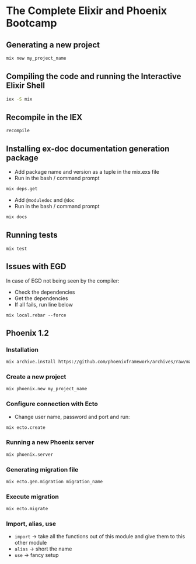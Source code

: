 # The Complete Elixir and Phoenix Bootcamp
## Generating a new project
```bash
mix new my_project_name
```

## Compiling the code and running the Interactive Elixir Shell
```bash
iex -S mix
```

## Recompile in the IEX
```iex
recompile
```
## Installing ex-doc documentation generation package
- Add package name and version as a tuple in the mix.exs file
- Run in the bash / command prompt
```bash
mix deps.get
```
- Add `@moduledoc` and `@doc`
- Run in the bash / command prompt
```bash
mix docs
```

## Running tests
```iex
mix test
```

## Issues with EGD
In case of EGD not being seen by the compiler:
- Check the dependencies
- Get the dependencies
- If all fails, run line below
```
mix local.rebar --force
```

## Phoenix 1.2
### Installation
```bash
mix archive.install https://github.com/phoenixframework/archives/raw/master/phoenix_new-1.2.5.ez
```

### Create a new project
```bash
mix phoenix.new my_project_name
```
### Configure connection with Ecto
- Change user name, password and port and run:
```bash
mix ecto.create
```

### Running a new Phoenix server
```bash
mix phoenix.server
```

### Generating migration file
```bash
mix ecto.gen.migration migration_name
```

### Execute migration
```bash
mix ecto.migrate
```

### Import, alias, use
- ```import``` -> take all the functions out of this module and give them to this other module
- ```alias``` -> short the name
- ```use``` -> fancy setup
